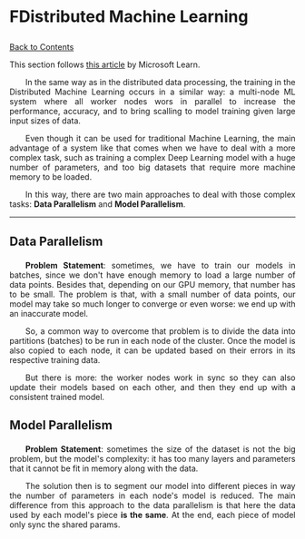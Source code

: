 # FDistributed Machine Learning <p id="distributed_ml"></p>

<a href="https://github.com/KattsonBastos/ml-with-spark#contents">Back to Contents</a>

This section follows [this article](https://learn.microsoft.com/en-us/azure/machine-learning/concept-distributed-training) by Microsoft Learn.

<p align="justify">
&ensp;&ensp;&ensp;&ensp;In the same way as in the distributed data processing, the training in the Distributed Machine Learning occurs in a similar way: a multi-node ML system where all worker nodes wors in parallel to increase the performance, accuracy, and to bring scalling to model training given large input sizes of data.
</p>

<p align="justify">
&ensp;&ensp;&ensp;&ensp;Even though it can be used for traditional Machine Learning, the main advantage of a system like that comes when we have to deal with a more complex task, such as training a complex Deep Learning model with a huge number of parameters, and too big datasets that require more machine memory to be loaded.
</p>

<p align="justify">
&ensp;&ensp;&ensp;&ensp;In this way, there are two main approaches to deal with those complex tasks: <strong>Data Parallelism</strong> and <strong>Model Parallelism</strong>.
</p>

---
## Data Parallelism<p id="02_dp"></p>

<p align="justify">
&ensp;&ensp;&ensp;&ensp;<strong>Problem Statement</strong>: sometimes, we have to train our models in batches, since we don't have enough memory to load a large number of data points. Besides that, depending on our GPU memory, that number has to be small. The problem is that, with a small number of data points, our model may take so much longer to converge or even worse: we end up with an inaccurate model.
</p>

<p align="justify">
&ensp;&ensp;&ensp;&ensp;So, a common way to overcome that problem is to divide the data into partitions (batches) to be run in each node of the cluster.
Once the model is also copied to each node, it can be updated based on their errors in its respective training data.
</p>

<p align="justify">
&ensp;&ensp;&ensp;&ensp;But there is more: the worker nodes work in sync so they can also update their models based on each other, and then they end up with a consistent trained model.
</p>


## Model Parallelism<p id="02_mp"></p>

<p align="justify">
&ensp;&ensp;&ensp;&ensp;<strong>Problem Statement</strong>: sometimes the size of the dataset is not the big problem, but the model's complexity: it has too many layers and parameters that it cannot be fit in memory along with the data.
</p>

<p align="justify">
&ensp;&ensp;&ensp;&ensp;The solution then is to segment our model into different pieces in way the number of parameters in each node's model is reduced. The main difference from this approach to the data parallelism is that here the data used by each model's piece <strong> is the same</strong>. At the end, each piece of model only sync the shared params.
</p>